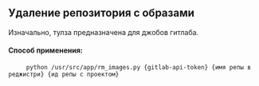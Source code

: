 ## Удаление репозитория с образами

Изначально, тулза предназначена для джобов гитлаба.

#### Способ применения:

         python /usr/src/app/rm_images.py {gitlab-api-token} {имя репы в реджистри} {ид репы с проектом}